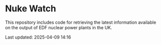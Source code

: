 # Nuke Watch

This repository includes code for retrieving the latest information available on the output of EDF nuclear power plants in the UK.

Last updated: 2025-04-09 14:16